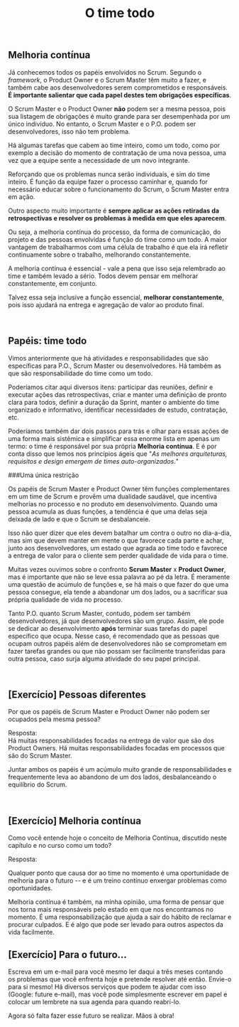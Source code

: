<div align="center">

# O time todo

</div>

<br>

## Melhoria contínua

Já conhecemos todos os papéis envolvidos no Scrum. Segundo o *framework*, o Product Owner e o Scrum Master têm muito a fazer, e também cabe aos desenvolvedores serem comprometidos e responsáveis. **É importante salientar que cada papel destes tem obrigações específicas**. 

O Scrum Master e o Product Owner **não** podem ser a mesma pessoa, pois sua listagem de obrigações é muito grande para ser desempenhada por um único indivíduo. No entanto, o Scrum Master e o P.O. podem ser desenvolvedores, isso não tem problema.

Há algumas tarefas que cabem ao time inteiro, como um todo, como por exemplo a decisão do momento de contratação de uma nova pessoa, uma vez que a equipe sente a necessidade de um novo integrante. 

Reforçando que os problemas nunca serão individuais, e sim do time inteiro. É função da equipe fazer o processo caminhar e, quando for necessário educar sobre o funcionamento do Scrum, o Scrum Master entra em ação.

Outro aspecto muito importante é **sempre aplicar as ações retiradas da retrospectivas e resolver os problemas à medida em que eles aparecem**.

Ou seja, a melhoria contínua do processo, da forma de comunicação, do projeto e das pessoas envolvidas é função do time como um todo. A maior vantagem de trabalharmos com uma célula de trabalho é que ela irá refletir continuamente sobre o trabalho, melhorando constantemente. 

A melhoria contínua é essencial - vale a pena que isso seja relembrado ao time e também levado a sério. Todos devem pensar em melhorar constantemente, em conjunto.

Talvez essa seja inclusive a função essencial, **melhorar constantemente**, pois isso ajudará na entrega e agregação de valor ao produto final.

<br>

## Papéis: time todo

Vimos anteriormente que há atividades e responsabilidades que são específicas para P.O., Scrum Master ou desenvolvedores. Há também as que são responsabilidade do time como um todo.

Poderíamos citar aqui diversos itens: participar das reuniões, definir e executar ações das retrospectivas, criar e manter uma definição de pronto clara para todos, definir a duração da Sprint, manter o ambiente do time organizado e informativo, identificar necessidades de estudo, contratação, etc.

Poderíamos também dar dois passos para trás e olhar para essas ações de uma forma mais sistêmica e simplificar essa enorme lista em apenas um termo: o time é responsável por sua própria **Melhoria contínua**. E é por conta disso que lemos nos princípios ágeis que "_As melhores arquiteturas, requisitos e design emergem de times auto-organizados._"

###Uma única restrição

Os papéis de Scrum Master e Product Owner têm funções complementares em um time de Scrum e provêm uma dualidade saudável, que incentiva melhorias no processo e no produto em desenvolvimento. Quando uma pessoa acumula as duas funções, a tendência é que uma delas seja deixada de lado e que o Scrum se desbalanceie.

Isso não quer dizer que eles devem batalhar um contra o outro no dia-a-dia, mas sim que devem manter em mente o que favorece cada parte e achar, junto aos desenvolvedores, um estado que agrada ao time todo e favorece a entrega de valor para o cliente sem perder qualidade de vida para o time.

Muitas vezes ouvimos sobre o confronto **Scrum Master** x **Product Owner**, mas é importante que não se leve essa palavra ao pé da letra. É meramente uma questão de acúmulo de funções e, se há mais o que fazer do que uma pessoa consegue, ela tende a abandonar um dos lados, ou a sacrificar sua própria qualidade de vida no processo.

Tanto P.O. quanto Scrum Master, contudo, podem ser também desenvolvedores, já que desenvolvedores são um grupo. Assim, ele pode se dedicar ao desenvolvimento **após** terminar suas tarefas do papel específico que ocupa. Nesse caso, é recomendado que as pessoas que ocupam outros papéis além de desenvolvedores não se comprometam em fazer tarefas grandes ou que não possam ser facilmente transferidas para outra pessoa, caso surja alguma atividade do seu papel principal.

<br>

## [Exercício] Pessoas diferentes

Por que os papéis de Scrum Master e Product Owner não podem ser ocupados pela mesma pessoa?

Resposta: <br>
Há muitas responsabilidades focadas na entrega de valor que são dos Product Owners. Há muitas responsabilidades focadas em processos que são do Scrum Master.

Juntar ambos os papéis é um acúmulo muito grande de responsabilidades e frequentemente leva ao abandono de um dos lados, desbalanceando o equilíbrio do Scrum.

<br>

## [Exercício] Melhoria contínua

Como você entende hoje o conceito de Melhoria Contínua, discutido neste capítulo e no curso como um todo?

Resposta: <br>

Qualquer ponto que causa dor ao time no momento é uma oportunidade de melhoria para o futuro -- e é um treino contínuo enxergar problemas como oportunidades.

Melhoria contínua é também, na minha opinião, uma forma de pensar que nos torna mais responsáveis pelo estado em que nos encontramos no momento. É uma responsabilização que ajuda a sair do hábito de reclamar e procurar culpados. E é algo que pode ser levado para outros aspectos da vida facilmente.

## [Exercício] Para o futuro...

Escreva em um e-mail para você mesmo ler daqui a três meses contando os problemas que você enfrenta hoje e pretende resolver até então. Envie-o para si mesmo! Há diversos serviços que podem te ajudar com isso (Google: future e-mail), mas você pode simplesmente escrever em papel e colocar um lembrete na sua agenda para quando reabrí-lo.


Agora só falta fazer esse futuro se realizar. Mãos à obra!